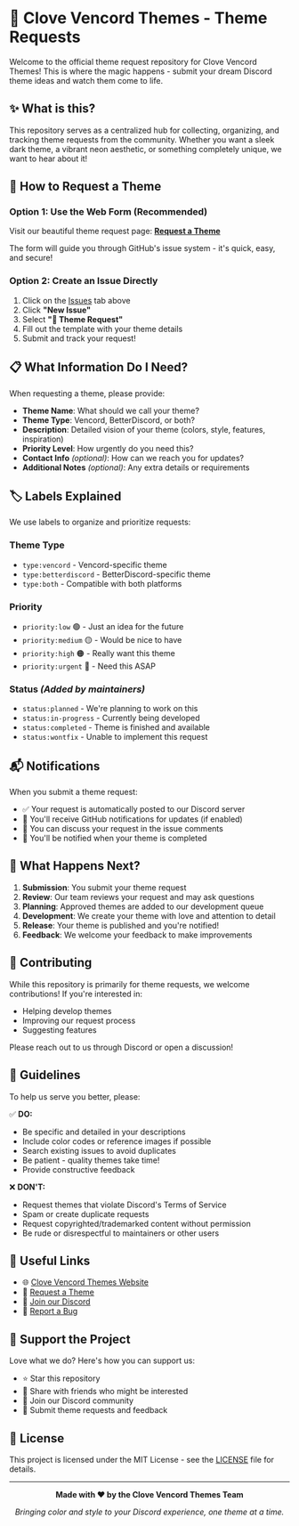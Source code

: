 # 🎨 Clove Vencord Themes - Theme Requests

Welcome to the official theme request repository for Clove Vencord Themes! This is where the magic happens - submit your dream Discord theme ideas and watch them come to life.

## ✨ What is this?

This repository serves as a centralized hub for collecting, organizing, and tracking theme requests from the community. Whether you want a sleek dark theme, a vibrant neon aesthetic, or something completely unique, we want to hear about it!

## 🚀 How to Request a Theme

### Option 1: Use the Web Form (Recommended)
Visit our beautiful theme request page: **[Request a Theme](https://clove-vencord-themes.github.io/theme-requests)**

The form will guide you through GitHub's issue system - it's quick, easy, and secure!

### Option 2: Create an Issue Directly
1. Click on the [Issues](../../issues) tab above
2. Click **"New Issue"**
3. Select **"🎨 Theme Request"**
4. Fill out the template with your theme details
5. Submit and track your request!

## 📋 What Information Do I Need?

When requesting a theme, please provide:

- **Theme Name**: What should we call your theme?
- **Theme Type**: Vencord, BetterDiscord, or both?
- **Description**: Detailed vision of your theme (colors, style, features, inspiration)
- **Priority Level**: How urgently do you need this?
- **Contact Info** *(optional)*: How can we reach you for updates?
- **Additional Notes** *(optional)*: Any extra details or requirements

## 🏷️ Labels Explained

We use labels to organize and prioritize requests:

### Theme Type
- `type:vencord` - Vencord-specific theme
- `type:betterdiscord` - BetterDiscord-specific theme
- `type:both` - Compatible with both platforms

### Priority
- `priority:low` 🟢 - Just an idea for the future
- `priority:medium` 🟡 - Would be nice to have
- `priority:high` 🟠 - Really want this theme
- `priority:urgent` 🔴 - Need this ASAP

### Status *(Added by maintainers)*
- `status:planned` - We're planning to work on this
- `status:in-progress` - Currently being developed
- `status:completed` - Theme is finished and available
- `status:wontfix` - Unable to implement this request

## 📬 Notifications

When you submit a theme request:
- ✅ Your request is automatically posted to our Discord server
- 📧 You'll receive GitHub notifications for updates (if enabled)
- 💬 You can discuss your request in the issue comments
- 🔔 You'll be notified when your theme is completed

## 🎯 What Happens Next?

1. **Submission**: You submit your theme request
2. **Review**: Our team reviews your request and may ask questions
3. **Planning**: Approved themes are added to our development queue
4. **Development**: We create your theme with love and attention to detail
5. **Release**: Your theme is published and you're notified!
6. **Feedback**: We welcome your feedback to make improvements

## 🤝 Contributing

While this repository is primarily for theme requests, we welcome contributions! If you're interested in:
- Helping develop themes
- Improving our request process
- Suggesting features

Please reach out to us through Discord or open a discussion!

## 📜 Guidelines

To help us serve you better, please:

✅ **DO:**
- Be specific and detailed in your descriptions
- Include color codes or reference images if possible
- Search existing issues to avoid duplicates
- Be patient - quality themes take time!
- Provide constructive feedback

❌ **DON'T:**
- Request themes that violate Discord's Terms of Service
- Spam or create duplicate requests
- Request copyrighted/trademarked content without permission
- Be rude or disrespectful to maintainers or other users

## 🔗 Useful Links

- 🌐 [Clove Vencord Themes Website](https://clove-vencord-themes.github.io)
- 📝 [Request a Theme](https://clove-vencord-themes.github.io/theme-requests)
- 💬 [Join our Discord](https://discord.gg/k8HrBvDaQn)
- 🐛 [Report a Bug](https://github.com/clove-vencord-themes/themes/issues/new?template=bug-report.yml)

## 💖 Support the Project

Love what we do? Here's how you can support us:
- ⭐ Star this repository
- 🔄 Share with friends who might be interested
- 💬 Join our Discord community
- 🎨 Submit theme requests and feedback

## 📄 License

This project is licensed under the MIT License - see the [LICENSE](LICENSE) file for details.

---

<div align="center">

**Made with ❤️ by the Clove Vencord Themes Team**

*Bringing color and style to your Discord experience, one theme at a time.*

</div>